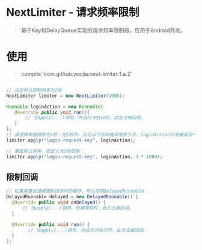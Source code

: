 # NextLimiter - 请求频率限制

> 基于Key和DelayQueue实现的请求频率限制器，应用于Android开发。

# 使用

> compile 'com.github.yoojia:next-limiter:1.a.2'

```java

// 设定默认限制频率为1秒
NextLimiter limiter = new NextLimiter(1000);

Runnable loginAction = new Runnable{
   @Override public void run(){
       // 当apply(...)调用，并且允许执行时，此方法被回调。
   }
};
// 请求频率被限制为1秒：在1秒内，无论以下代码被调用多少次，loginAction只会被调用一次。
limiter.apply("login-request-key", loginAction);

// 覆盖默认频率，自定义为3秒限制：
limiter.apply("login-request-key", loginAction, 3 * 1000);
```

## 限制回调

```java
// 如果需要处理被限制请求时的操作，可以使用DelayedRunnable：
DelayedRunnable delayed = new DelayedRunnable() {
  @Override public void onDelayed() {
      // 当apply(...)调用，但被限制时，此方法被回调。
  }

  @Override public void run() {
        // 当apply(...)调用，并且允许执行时，此方法被回调。
  }
};
```
